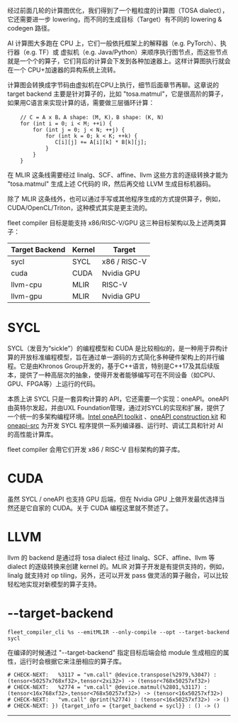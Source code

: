 经过前面几轮的计算图优化，我们得到了一个粗粒度的计算图（TOSA dialect），它还需要进一步 lowering，而不同的生成目标（Target）有不同的 lowering & codegen 路径。

AI 计算图大多跑在 CPU 上，它们一般依托框架上的解释器（e.g. PyTorch）、执行器（e.g. TF）或 虚拟机（e.g. Java/Python）来顺序执行图节点，而这些节点就是一个个的算子，它们背后的计算会下发到各种加速器上。这样计算图执行就会在一个 CPU+加速器的异构系统上流转。

计算图会转换成字节码由虚拟机在CPU上执行，细节后面章节再聊。这章说的 target backend 主要是针对算子的，比如 "tosa.matmul"，它是很高阶的算子，如果用C语言来实现计算的话，需要做三层循环计算：

```
    // C = A x B，A shape: (M, K)，B shape: (K, N)
    for (int i = 0; i < M; ++i) {
        for (int j = 0; j < N; ++j) {
            for (int k = 0; k < K; ++k) {
               C[i][j] += A[i][k] * B[k][j];
            }
        }
    }
```

在 MLIR 这条线需要经过 linalg、SCF、affine、llvm 这些方言的逐级转换才能为 "tosa.matmul" 生成上述 C代码的 IR，然后再交给 LLVM 生成目标机器码。

除了 MLIR 这条线外，也可以通过手写或其他程序生成的方式提供算子，例如，CUDA/OpenCL/Triton，这种模式其实是更主流的。

fleet compiler 目标是能支持 x86/RISC-V/GPU 这三种目标架构以及上述两类算子：

| Target Backend | Kernel | Target |
| --- | --- | --- |
| sycl | SYCL | x86 / RISC-V |
| cuda | CUDA | Nvidia GPU |
| llvm-cpu | MLIR | RISC-V |
| llvm-gpu | MLIR | Nvidia GPU |

# SYCL

SYCL（发音为“sickle”）的编程模型和 CUDA 是比较相似的，是一种用于异构计算的开放标准编程模型，旨在通过单一源码的方式简化多种硬件架构上的并行编程。它是由Khronos Group开发的，基于C++语言，特别是C++17及其后续版本，提供了一种高层次的抽象，使得开发者能够编写可在不同设备（如CPU、GPU、FPGA等）上运行的代码。

本质上讲 SYCL 只是一套异构计算的 API，它还需要一个实现：oneAPI。oneAPI 由英特尔发起，并由UXL Foundation管理，通过对SYCL的实现和扩展，提供了一个统一的多架构编程环境。[Intel oneAPI toolkit](https://www.intel.com/content/www/us/en/developer/tools/oneapi/toolkits.html#analytics-kit) 、[oneAPI construction kit](https://developer.codeplay.com/products/oneapi/construction-kit/4.0.0/guides/overview/introduction/architecture) 和 [oneapi-src](https://github.com/oneapi-src) 为开发 SYCL 程序提供一系列编译器、运行时、调试工具和针对 AI 的高性能计算库。

fleet compiler 会用它们开发 x86 / RISC-V 目标架构的算子库。

# CUDA

虽然 SYCL / oneAPI 也支持 GPU 后端，但在 Nvidia GPU 上做开发最优选择当然还是它自家的 CUDA。关于 CUDA 编程这里就不赘述了。

# LLVM

llvm 的 backend 是通过将 tosa dialect 经过 linalg、SCF、affine、llvm 等 dialect 的逐级转换来创建 kernel 的。MLIR 对算子开发是有提供支持的，例如，linalg 就支持对 op tiling，另外，还可以开发 pass 做灵活的算子融合，可以比较轻松地实现对新模型的算子支持。

# --target-backend

```
fleet_compiler_cli %s --emitMLIR --only-compile --opt --target-backend sycl
```

在编译的时候通过 "--target-backend" 指定目标后端会给 module 生成相应的属性，运行时会根据它来注册相应的算子库。

```
# CHECK-NEXT:   %3117 = "vm.call" @device.transpose(%2979,%3047) : (tensor<50257x768xf32>,tensor<2xi32>) -> (tensor<768x50257xf32>)
# CHECK-NEXT:   %2774 = "vm.call" @device.matmul(%2801,%3117) : (tensor<16x768xf32>,tensor<768x50257xf32>) -> (tensor<16x50257xf32>)
# CHECK-NEXT:   "vm.call" @print(%2774) : (tensor<16x50257xf32>) -> ()
# CHECK-NEXT: }) {target_info = {target_backend = sycl}} : () -> ()
```


---
